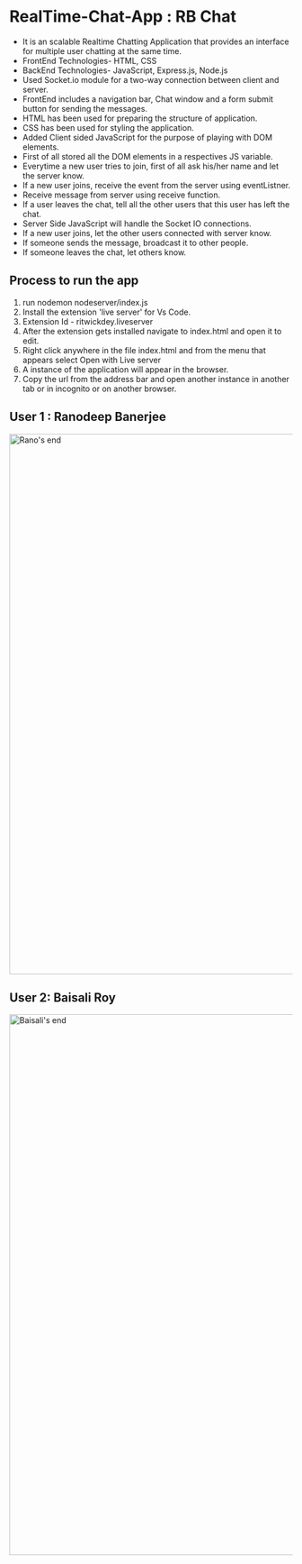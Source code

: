 # RealTime-Chat-App : RB Chat

* It is an scalable Realtime Chatting Application that provides an interface for multiple user chatting at the same time.
* FrontEnd Technologies- HTML, CSS
* BackEnd Technologies- JavaScript, Express.js, Node.js
* Used Socket.io module for a two-way connection between client and server.
* FrontEnd includes a navigation bar, Chat window and a form submit button for sending the messages.
* HTML has been used for preparing the structure of application.
* CSS has been used for styling the application.
* Added Client sided JavaScript for the purpose of playing with DOM elements.
* First of all stored all the DOM elements in a respectives JS variable.
* Everytime a new user tries to join, first of all ask his/her name and let the server know.
* If a new user joins, receive the event from the server using eventListner.
* Receive message from server using receive function.
* If a user leaves the chat, tell all the other users that this user has left the chat.
* Server Side JavaScript will handle the Socket IO connections.
* If a new user joins, let the other users connected with server know.
* If someone sends the message, broadcast it to other people.
* If someone leaves the chat, let others know.

## Process to run the app ##
1. run nodemon nodeserver/index.js
2. Install the extension 'live server' for Vs Code. 
3. Extension Id - ritwickdey.liveserver
4. After the extension gets installed navigate to index.html and open it to edit.
5. Right click anywhere in the file index.html and from the menu that appears select Open with Live server
6. A instance of the application will appear in the browser.
7. Copy the url from the address bar and open another instance in another tab or in incognito or on another browser.

## User 1 : Ranodeep Banerjee ##
<img width="959" alt="Rano's end" src="https://user-images.githubusercontent.com/63450189/179361686-656f4d22-c6ad-49f1-9518-07efc4297842.png">


## User 2: Baisali Roy ##
<img width="960" alt="Baisali's end" src="https://user-images.githubusercontent.com/63450189/179361698-ad3517a5-c10f-4b86-933c-64f21eca8a81.png">

